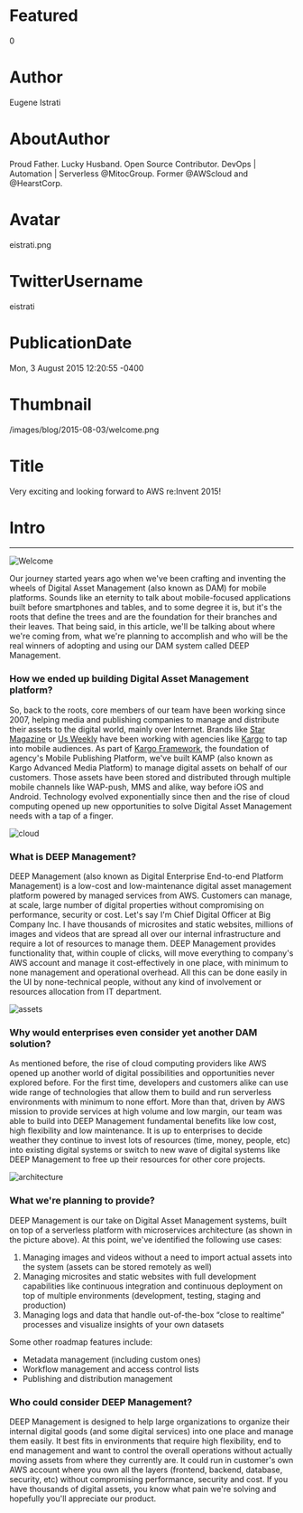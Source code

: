 # Featured
0

# Author
Eugene Istrati

# AboutAuthor
Proud Father. Lucky Husband. Open Source Contributor. DevOps | Automation | Serverless @MitocGroup. Former @AWScloud and @HearstCorp.

# Avatar
eistrati.png

# TwitterUsername
eistrati

# PublicationDate
Mon, 3 August 2015 12:20:55 -0400

# Thumbnail
/images/blog/2015-08-03/welcome.png

# Title
Very exciting and looking forward to AWS re:Invent 2015!

# Intro

---

<div class="img-post-left">
    <img src="/images/blog/2015-08-03/welcome.png" alt="Welcome" />
</div>

Our journey started years ago when we've been crafting and inventing the wheels of Digital Asset Management (also known as DAM) for mobile platforms. Sounds like an eternity to talk about mobile-focused applications built before smartphones and tables, and to some degree it is, but it's the roots that define the trees and are the foundation for their branches and their leaves. That being said, in this article, we'll be talking about where we're coming from, what we're planning to accomplish and who will be the real winners of adopting and using our DAM system called DEEP Management.

### How we ended up building Digital Asset Management platform?

So, back to the roots, core members of our team have been working since 2007, helping media and publishing companies to manage and distribute their assets to the digital world, mainly over Internet. Brands like [Star Magazine](http://starmagazine.com/) or [Us Weekly](http://www.usmagazine.com/) have been working with agencies like [Kargo](http://www.kargo.com/) to tap into mobile audiences. As part of [Kargo Framework](https://www.zend.com/topics/KargoZendWebinar-final.pdf), the foundation of agency's Mobile Publishing Platform, we've built KAMP (also known as Kargo Advanced Media Platform) to manage digital assets on behalf of our customers. Those assets have been stored and distributed through multiple mobile channels like WAP-push, MMS and alike, way before iOS and Android. Technology evolved exponentially since then and the rise of cloud computing opened up new opportunities to solve Digital Asset Management needs with a tap of a finger.

<div class="padd25px">
    <img src="/images/blog/2015-08-03/cloud.jpeg" alt="cloud" />
</div>

### What is DEEP Management?

DEEP Management (also known as Digital Enterprise End-to-end Platform Management) is a low-cost and low-maintenance digital asset management platform powered by managed services from AWS. Customers can manage, at scale, large number of digital properties without compromising on performance, security or cost. Let's say I'm Chief Digital Officer at Big Company Inc. I have thousands of microsites and static websites, millions of images and videos that are spread all over our internal infrastructure and require a lot of resources to manage them. DEEP Management provides functionality that, within couple of clicks, will move everything to company's AWS account and manage it cost-effectively in one place, with minimum to none management and operational overhead. All this can be done easily in the UI by none-technical people, without any kind of involvement or resources allocation from IT department.

<div class="img-post-left">
    <img src="/images/blog/2015-08-03/assets.png" alt="assets" />
</div>

### Why would enterprises even consider yet another DAM solution?

As mentioned before, the rise of cloud computing providers like AWS opened up another world of digital possibilities and opportunities never explored before. For the first time, developers and customers alike can use wide range of technologies that allow them to build and run serverless environments with minimum to none effort. More than that, driven by AWS mission to provide services at high volume and low margin, our team was able to build into DEEP Management fundamental benefits like low cost, high flexibility and low maintenance. It is up to enterprises to decide weather they continue to invest lots of resources (time, money, people, etc) into existing digital systems or switch to new wave of digital systems like DEEP Management to free up their resources for other core projects.

<div class="padd25px">
    <img src="/images/blog/2015-08-03/architecture.png" alt="architecture" />
</div>

### What we're planning to provide?

DEEP Management is our take on Digital Asset Management systems, built on top of a serverless platform with microservices architecture (as shown in the picture above). At this point, we've identified the following use cases:

1. Managing images and videos without a need to import actual assets into the system (assets can be stored remotely as well)
2. Managing microsites and static websites with full development capabilities like continuous integration and continuous deployment on top of multiple environments (development, testing, staging and production)
3. Managing logs and data that handle out-of-the-box “close to realtime” processes and visualize insights of your own datasets

Some other roadmap features include:

- Metadata management (including custom ones)
- Workflow management and access control lists
- Publishing and distribution management

### Who could consider DEEP Management?

DEEP Management is designed to help large organizations to organize their internal digital goods (and some digital services) into one place and manage them easily. It best fits in environments that require high flexibility, end to end management and want to control the overall operations without actually moving assets from where they currently are. It could run in customer's own AWS account where you own all the layers (frontend, backend, database, security, etc) without compromising performance, security and cost. If you have thousands of digital assets, you know what pain we're solving and hopefully you'll appreciate our product.
